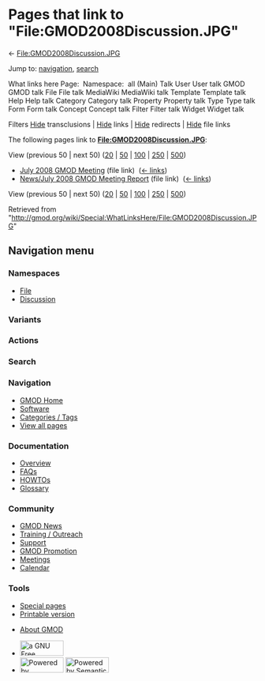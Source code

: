 <div id="mw-page-base" class="noprint">

</div>

<div id="mw-head-base" class="noprint">

</div>

<div id="content" class="mw-body" role="main">

<span id="top"></span>

<div id="mw-js-message" style="display:none;">

</div>



# <span dir="auto">Pages that link to "File:GMOD2008Discussion.JPG"</span>

<div id="bodyContent">

<div id="contentSub">

←
[File:GMOD2008Discussion.JPG](/wiki/File:GMOD2008Discussion.JPG "File:GMOD2008Discussion.JPG")

</div>

<div id="jump-to-nav" class="mw-jump">

Jump to: [navigation](#mw-navigation), [search](#p-search)

</div>

<div id="mw-content-text">

What links here Page:  Namespace:  all (Main) Talk User User talk GMOD
GMOD talk File File talk MediaWiki MediaWiki talk Template Template talk
Help Help talk Category Category talk Property Property talk Type Type
talk Form Form talk Concept Concept talk Filter Filter talk Widget
Widget talk

Filters
[Hide](/mediawiki/index.php?title=Special:WhatLinksHere/File:GMOD2008Discussion.JPG&hidetrans=1 "Special:WhatLinksHere/File:GMOD2008Discussion.JPG")
transclusions \|
[Hide](/mediawiki/index.php?title=Special:WhatLinksHere/File:GMOD2008Discussion.JPG&hidelinks=1 "Special:WhatLinksHere/File:GMOD2008Discussion.JPG")
links \|
[Hide](/mediawiki/index.php?title=Special:WhatLinksHere/File:GMOD2008Discussion.JPG&hideredirs=1 "Special:WhatLinksHere/File:GMOD2008Discussion.JPG")
redirects \|
[Hide](/mediawiki/index.php?title=Special:WhatLinksHere/File:GMOD2008Discussion.JPG&hideimages=1 "Special:WhatLinksHere/File:GMOD2008Discussion.JPG")
file links

The following pages link to
**[File:GMOD2008Discussion.JPG](/wiki/File:GMOD2008Discussion.JPG "File:GMOD2008Discussion.JPG")**:

View (previous 50 \| next 50)
([20](/mediawiki/index.php?title=Special:WhatLinksHere/File:GMOD2008Discussion.JPG&limit=20 "Special:WhatLinksHere/File:GMOD2008Discussion.JPG")
\|
[50](/mediawiki/index.php?title=Special:WhatLinksHere/File:GMOD2008Discussion.JPG&limit=50 "Special:WhatLinksHere/File:GMOD2008Discussion.JPG")
\|
[100](/mediawiki/index.php?title=Special:WhatLinksHere/File:GMOD2008Discussion.JPG&limit=100 "Special:WhatLinksHere/File:GMOD2008Discussion.JPG")
\|
[250](/mediawiki/index.php?title=Special:WhatLinksHere/File:GMOD2008Discussion.JPG&limit=250 "Special:WhatLinksHere/File:GMOD2008Discussion.JPG")
\|
[500](/mediawiki/index.php?title=Special:WhatLinksHere/File:GMOD2008Discussion.JPG&limit=500 "Special:WhatLinksHere/File:GMOD2008Discussion.JPG"))

- [July 2008 GMOD
  Meeting](/wiki/July_2008_GMOD_Meeting "July 2008 GMOD Meeting") (file
  link) ‎ <span class="mw-whatlinkshere-tools">([←
  links](/mediawiki/index.php?title=Special:WhatLinksHere&target=July+2008+GMOD+Meeting "Special:WhatLinksHere"))</span>
- [News/July 2008 GMOD Meeting
  Report](/wiki/News/July_2008_GMOD_Meeting_Report "News/July 2008 GMOD Meeting Report")
  (file link) ‎ <span class="mw-whatlinkshere-tools">([←
  links](/mediawiki/index.php?title=Special:WhatLinksHere&target=News%2FJuly+2008+GMOD+Meeting+Report "Special:WhatLinksHere"))</span>

View (previous 50 \| next 50)
([20](/mediawiki/index.php?title=Special:WhatLinksHere/File:GMOD2008Discussion.JPG&limit=20 "Special:WhatLinksHere/File:GMOD2008Discussion.JPG")
\|
[50](/mediawiki/index.php?title=Special:WhatLinksHere/File:GMOD2008Discussion.JPG&limit=50 "Special:WhatLinksHere/File:GMOD2008Discussion.JPG")
\|
[100](/mediawiki/index.php?title=Special:WhatLinksHere/File:GMOD2008Discussion.JPG&limit=100 "Special:WhatLinksHere/File:GMOD2008Discussion.JPG")
\|
[250](/mediawiki/index.php?title=Special:WhatLinksHere/File:GMOD2008Discussion.JPG&limit=250 "Special:WhatLinksHere/File:GMOD2008Discussion.JPG")
\|
[500](/mediawiki/index.php?title=Special:WhatLinksHere/File:GMOD2008Discussion.JPG&limit=500 "Special:WhatLinksHere/File:GMOD2008Discussion.JPG"))

</div>

<div class="printfooter">

Retrieved from
"<http://gmod.org/wiki/Special:WhatLinksHere/File:GMOD2008Discussion.JPG>"

</div>

<div id="catlinks" class="catlinks catlinks-allhidden">

</div>

<div class="visualClear">

</div>

</div>

</div>

<div id="mw-navigation">

## Navigation menu

<div id="mw-head">



<div id="left-navigation">

<div id="p-namespaces" class="vectorTabs" role="navigation"
aria-labelledby="p-namespaces-label">

### Namespaces

- <span id="ca-nstab-image"><a href="/wiki/File:GMOD2008Discussion.JPG" accesskey="c"
  title="View the file page [c]">File</a></span>
- <span id="ca-talk"><a
  href="/mediawiki/index.php?title=File_talk:GMOD2008Discussion.JPG&amp;action=edit&amp;redlink=1"
  accesskey="t"
  title="Discussion about the content page [t]">Discussion</a></span>

</div>

<div id="p-variants" class="vectorMenu emptyPortlet" role="navigation"
aria-labelledby="p-variants-label">

### 

### Variants[](#)

<div class="menu">

</div>

</div>

</div>

<div id="right-navigation">



<div id="p-cactions" class="vectorMenu emptyPortlet" role="navigation"
aria-labelledby="p-cactions-label">

### Actions[](#)

<div class="menu">

</div>

</div>

<div id="p-search" role="search">

### Search

<div id="simpleSearch">

</div>

</div>

</div>

</div>

<div id="mw-panel">

<div id="p-logo" role="banner">

<a href="/wiki/Main_Page"
style="background-image: url(http://gmod.org/images/GMOD-cogs.png);"
title="Visit the main page"></a>

</div>

<div id="p-Navigation" class="portal" role="navigation"
aria-labelledby="p-Navigation-label">

### Navigation

<div class="body">

- <span id="n-GMOD-Home">[GMOD Home](/wiki/Main_Page)</span>
- <span id="n-Software">[Software](/wiki/GMOD_Components)</span>
- <span id="n-Categories-.2F-Tags">[Categories /
  Tags](/wiki/Categories)</span>
- <span id="n-View-all-pages">[View all
  pages](/wiki/Special:AllPages)</span>

</div>

</div>

<div id="p-Documentation" class="portal" role="navigation"
aria-labelledby="p-Documentation-label">

### Documentation

<div class="body">

- <span id="n-Overview">[Overview](/wiki/Overview)</span>
- <span id="n-FAQs">[FAQs](/wiki/Category:FAQ)</span>
- <span id="n-HOWTOs">[HOWTOs](/wiki/Category:HOWTO)</span>
- <span id="n-Glossary">[Glossary](/wiki/Glossary)</span>

</div>

</div>

<div id="p-Community" class="portal" role="navigation"
aria-labelledby="p-Community-label">

### Community

<div class="body">

- <span id="n-GMOD-News">[GMOD News](/wiki/GMOD_News)</span>
- <span id="n-Training-.2F-Outreach">[Training /
  Outreach](/wiki/Training_and_Outreach)</span>
- <span id="n-Support">[Support](/wiki/Support)</span>
- <span id="n-GMOD-Promotion">[GMOD
  Promotion](/wiki/GMOD_Promotion)</span>
- <span id="n-Meetings">[Meetings](/wiki/Meetings)</span>
- <span id="n-Calendar">[Calendar](/wiki/Calendar)</span>

</div>

</div>

<div id="p-tb" class="portal" role="navigation"
aria-labelledby="p-tb-label">

### Tools

<div class="body">

- <span id="t-specialpages"><a href="/wiki/Special:SpecialPages" accesskey="q"
  title="A list of all special pages [q]">Special pages</a></span>
- <span id="t-print"><a
  href="/mediawiki/index.php?title=Special:WhatLinksHere/File:GMOD2008Discussion.JPG&amp;printable=yes"
  rel="alternate" accesskey="p"
  title="Printable version of this page [p]">Printable version</a></span>

</div>

</div>

</div>

</div>

<div id="footer" role="contentinfo">

- <span id="footer-places-about">[About
  GMOD](/wiki/GMOD:About "GMOD:About")</span>

<!-- -->

- <span id="footer-copyrightico">[<img src="http://www.gnu.org/graphics/gfdl-logo-small.png" width="88"
  height="31" alt="a GNU Free Documentation License" />](http://www.gnu.org/licenses/fdl-1.3.html)</span>
- <span id="footer-poweredbyico">[<img src="/mediawiki/skins/common/images/poweredby_mediawiki_88x31.png"
  width="88" height="31" alt="Powered by MediaWiki" />](//www.mediawiki.org/)
  [<img
  src="/mediawiki/extensions/SemanticMediaWiki/includes/../resources/images/smw_button.png"
  width="88" height="31" alt="Powered by Semantic MediaWiki" />](https://www.semantic-mediawiki.org/wiki/Semantic_MediaWiki)</span>

<div style="clear:both">

</div>

</div>
